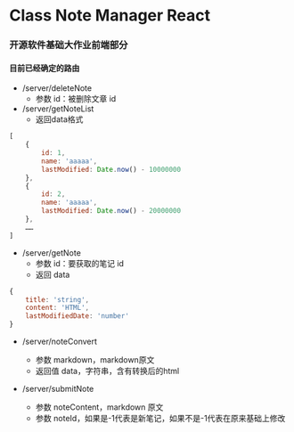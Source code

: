 # Class Note Manager React
### 开源软件基础大作业前端部分

#### 目前已经确定的路由
- /server/deleteNote
    - 参数 id：被删除文章 id 
- /server/getNoteList
    - 返回data格式
```js
[
    {
        id: 1,
        name: 'aaaaa',
        lastModified: Date.now() - 10000000
    },
    {
        id: 2,
        name: 'aaaaa',
        lastModified: Date.now() - 20000000
    },
    ……
]
```
- /server/getNote
    - 参数 id：要获取的笔记 id
    - 返回 data
```js
{
    title: 'string',
    content: 'HTML',
    lastModifiedDate: 'number'
}
```

- /server/noteConvert
    - 参数 markdown，markdown原文
    - 返回值 data，字符串，含有转换后的html

- /server/submitNote
    - 参数 noteContent，markdown 原文
    - 参数 noteId，如果是-1代表是新笔记，如果不是-1代表在原来基础上修改
    
